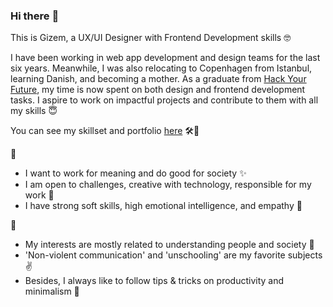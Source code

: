 ### Hi there :hugs:

This is Gizem, a UX/UI Designer with Frontend Development skills :nerd_face:

I have been working in web app development and design teams for the last six years. Meanwhile, I was also relocating to Copenhagen from Istanbul, learning Danish, and becoming a mother. As a graduate from [Hack Your Future](https://github.com/HackYourFuture-CPH/), my time is now spent on both design and frontend development tasks. I aspire to work on impactful projects and contribute to them with all my skills 😇

You can see my skillset and portfolio [here](https://www.notion.so/Gizem-Candemir-9ac486303ec5497c8e6cb5ecc21551d4) 🛠️💅

💼
- I want to work for meaning and do good for society ✨  
- I am open to challenges, creative with technology, responsible for my work 💪  
- I have strong soft skills, high emotional intelligence, and empathy 🙌  

👀
- My interests are mostly related to understanding people and society 💭  
- 'Non-violent communication' and 'unschooling' are my favorite subjects ✌️  
- Besides, I always like to follow tips & tricks on productivity and minimalism 💎 

<!--
**gizemcandemir/GizemCandemir** is a ✨ _special_ ✨ repository because its `README.md` (this file) appears on your GitHub profile.

Here are some ideas to get you started:

- 🔭 I’m currently working on ...
- 🌱 I’m currently learning ...
- 👯 I’m looking to collaborate on ...
- 🤔 I’m looking for help with ...
- 💬 Ask me about ...
- 📫 How to reach me: ...
- 😄 Pronouns: ...
- ⚡ Fun fact: ...
-->
